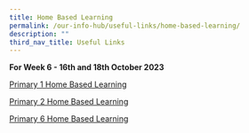 ```yaml
---
title: Home Based Learning
permalink: /our-info-hub/useful-links/home-based-learning/
description: ""
third_nav_title: Useful Links
---
```

**For Week 6 - 16th and 18th October 2023**<br>

[Primary 1 Home Based Learning](https://docs.google.com/spreadsheets/d/12mWUvZjV8faTfW1NDENtx9OBKyLwUV5-/edit?usp=drive_link&amp;ouid=107631230945873581509&amp;rtpof=true&amp;sd=true)

[Primary 2 Home Based Learning](https://docs.google.com/spreadsheets/d/1N-GqezjHdwYZAXo75GoCqrI-UvZDt8e0/edit?usp=drive_link&amp;ouid=107631230945873581509&amp;rtpof=true&amp;sd=true)

[Primary 6 Home Based Learning](https://docs.google.com/spreadsheets/d/1OZZozqua10BAisdrYNxj8Wn3cFNc2tyH/edit?usp=drive_link&amp;ouid=107631230945873581509&amp;rtpof=true&amp;sd=true)